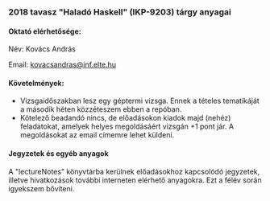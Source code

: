 ### 2018 tavasz "Haladó Haskell" (IKP-9203) tárgy anyagai

#### Oktató elérhetősége:

Név: Kovács András

Email: kovacsandras@inf.elte.hu

#### Követelmények:

- Vizsgaidőszakban lesz egy géptermi vizsga. Ennek a tételes tematikáját a második héten közzéteszem ebben a repóban.
- Kötelező beadandó nincs, de előadásokon kiadok majd (nehéz) feladatokat, amelyek helyes megoldásáért vizsgán +1 pont jár. A megoldásokat az email címemre lehet küldeni.

#### Jegyzetek és egyéb anyagok

A "lectureNotes" könyvtárba kerülnek előadásokhoz kapcsolódó jegyzetek, illetve hivatkozások
további interneten elérhető anyagokra. Ezt a félév során igyekszem bővíteni.
